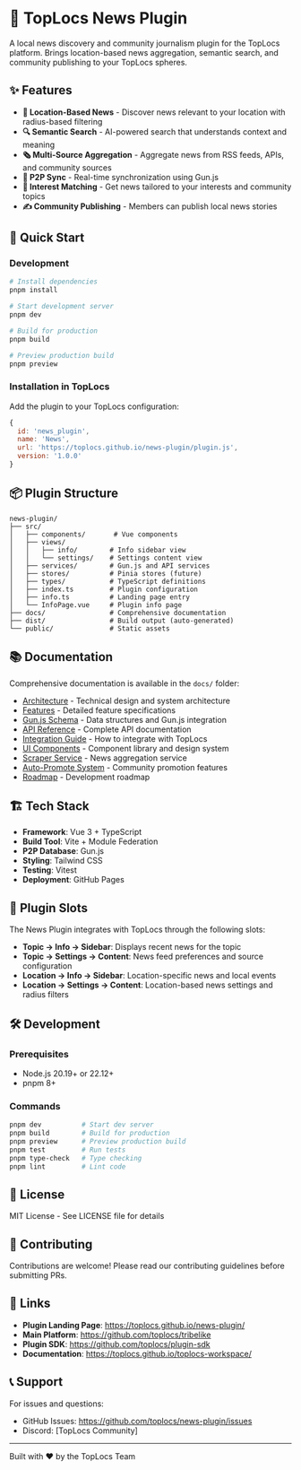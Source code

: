 # 📰 TopLocs News Plugin

A local news discovery and community journalism plugin for the TopLocs platform. Brings location-based news aggregation, semantic search, and community publishing to your TopLocs spheres.

## ✨ Features

- **📍 Location-Based News** - Discover news relevant to your location with radius-based filtering
- **🔍 Semantic Search** - AI-powered search that understands context and meaning
- **🗞️ Multi-Source Aggregation** - Aggregate news from RSS feeds, APIs, and community sources
- **🔄 P2P Sync** - Real-time synchronization using Gun.js
- **🎯 Interest Matching** - Get news tailored to your interests and community topics
- **✍️ Community Publishing** - Members can publish local news stories

## 🚀 Quick Start

### Development

```bash
# Install dependencies
pnpm install

# Start development server
pnpm dev

# Build for production
pnpm build

# Preview production build
pnpm preview
```

### Installation in TopLocs

Add the plugin to your TopLocs configuration:

```javascript
{
  id: 'news_plugin',
  name: 'News',
  url: 'https://toplocs.github.io/news-plugin/plugin.js',
  version: '1.0.0'
}
```

## 📦 Plugin Structure

```
news-plugin/
├── src/
│   ├── components/       # Vue components
│   ├── views/
│   │   ├── info/        # Info sidebar view
│   │   └── settings/    # Settings content view
│   ├── services/        # Gun.js and API services
│   ├── stores/          # Pinia stores (future)
│   ├── types/           # TypeScript definitions
│   ├── index.ts         # Plugin configuration
│   ├── info.ts          # Landing page entry
│   └── InfoPage.vue     # Plugin info page
├── docs/                # Comprehensive documentation
├── dist/                # Build output (auto-generated)
└── public/              # Static assets
```

## 📚 Documentation

Comprehensive documentation is available in the `docs/` folder:

- [Architecture](./docs/ARCHITECTURE.md) - Technical design and system architecture
- [Features](./docs/FEATURES.md) - Detailed feature specifications
- [Gun.js Schema](./docs/GUN_SCHEMA.md) - Data structures and Gun.js integration
- [API Reference](./docs/API_REFERENCE.md) - Complete API documentation
- [Integration Guide](./docs/INTEGRATION.md) - How to integrate with TopLocs
- [UI Components](./docs/UI_COMPONENTS.md) - Component library and design system
- [Scraper Service](./docs/SCRAPER_SERVICE.md) - News aggregation service
- [Auto-Promote System](./docs/AUTO_PROMOTE.md) - Community promotion features
- [Roadmap](./docs/ROADMAP.md) - Development roadmap

## 🏗️ Tech Stack

- **Framework**: Vue 3 + TypeScript
- **Build Tool**: Vite + Module Federation
- **P2P Database**: Gun.js
- **Styling**: Tailwind CSS
- **Testing**: Vitest
- **Deployment**: GitHub Pages

## 🔌 Plugin Slots

The News Plugin integrates with TopLocs through the following slots:

- **Topic → Info → Sidebar**: Displays recent news for the topic
- **Topic → Settings → Content**: News feed preferences and source configuration
- **Location → Info → Sidebar**: Location-specific news and local events
- **Location → Settings → Content**: Location-based news settings and radius filters

## 🛠️ Development

### Prerequisites

- Node.js 20.19+ or 22.12+
- pnpm 8+

### Commands

```bash
pnpm dev          # Start dev server
pnpm build        # Build for production
pnpm preview      # Preview production build
pnpm test         # Run tests
pnpm type-check   # Type checking
pnpm lint         # Lint code
```

## 📄 License

MIT License - See LICENSE file for details

## 👥 Contributing

Contributions are welcome! Please read our contributing guidelines before submitting PRs.

## 🔗 Links

- **Plugin Landing Page**: https://toplocs.github.io/news-plugin/
- **Main Platform**: https://github.com/toplocs/tribelike
- **Plugin SDK**: https://github.com/toplocs/plugin-sdk
- **Documentation**: https://toplocs.github.io/toplocs-workspace/

## 📞 Support

For issues and questions:
- GitHub Issues: https://github.com/toplocs/news-plugin/issues
- Discord: [TopLocs Community]

---

Built with ❤️ by the TopLocs Team

